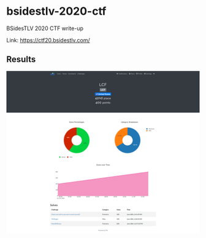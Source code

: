 # bsidestlv-2020-ctf

BSidesTLV 2020 CTF write-up

Link: https://ctf20.bsidestlv.com/

## Results
![results.png](results.png)
